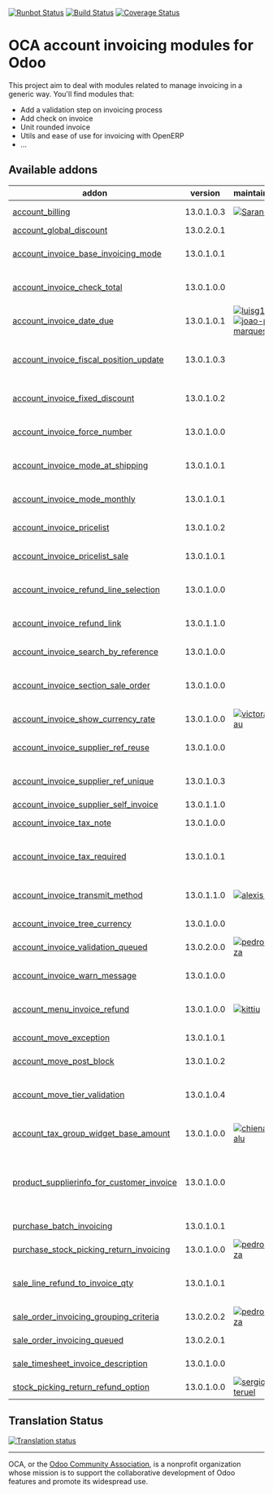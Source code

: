 [![Runbot Status](https://runbot.odoo-community.org/runbot/badge/flat/95/13.0.svg)](https://runbot.odoo-community.org/runbot/repo/github-com-oca-account-invoicing-95)
[![Build Status](https://travis-ci.org/OCA/account-invoicing.svg?branch=13.0)](https://travis-ci.org/OCA/account-invoicing)
[![Coverage Status](https://coveralls.io/repos/OCA/account-invoicing/badge.svg?branch=13.0)](https://coveralls.io/r/OCA/account-invoicing?branch=13.0)

OCA account invoicing modules for Odoo
======================================

This project aim to deal with modules related to manage invoicing in a generic way. You'll find modules that:

 - Add a validation step on invoicing process
 - Add check on invoice
 - Unit rounded invoice
 - Utils and ease of use for invoicing with OpenERP
 - ...

[//]: # (addons)

Available addons
----------------
addon | version | maintainers | summary
--- | --- | --- | ---
[account_billing](account_billing/) | 13.0.1.0.3 | [![Saran440](https://github.com/Saran440.png?size=30px)](https://github.com/Saran440) | Group invoice as billing before payment
[account_global_discount](account_global_discount/) | 13.0.2.0.1 |  | Account Global Discount
[account_invoice_base_invoicing_mode](account_invoice_base_invoicing_mode/) | 13.0.1.0.1 |  | Base module for handling multiple invoicing mode
[account_invoice_check_total](account_invoice_check_total/) | 13.0.1.0.0 |  | Check if the verification total is equal to the bill's total
[account_invoice_date_due](account_invoice_date_due/) | 13.0.1.0.1 | [![luisg123v](https://github.com/luisg123v.png?size=30px)](https://github.com/luisg123v) [![joao-p-marques](https://github.com/joao-p-marques.png?size=30px)](https://github.com/joao-p-marques) | Update Invoice's Due Date
[account_invoice_fiscal_position_update](account_invoice_fiscal_position_update/) | 13.0.1.0.3 |  | Changing the fiscal position of an invoice will auto-update invoice lines
[account_invoice_fixed_discount](account_invoice_fixed_discount/) | 13.0.1.0.2 |  | Allows to apply fixed amount discounts in invoices.
[account_invoice_force_number](account_invoice_force_number/) | 13.0.1.0.0 |  | Allows to force invoice numbering on specific invoices
[account_invoice_mode_at_shipping](account_invoice_mode_at_shipping/) | 13.0.1.0.1 |  | Create invoices automatically when goods are shipped.
[account_invoice_mode_monthly](account_invoice_mode_monthly/) | 13.0.1.0.1 |  | Create invoices automatically on a monthly basis.
[account_invoice_pricelist](account_invoice_pricelist/) | 13.0.1.0.2 |  | Add partner pricelist on invoices
[account_invoice_pricelist_sale](account_invoice_pricelist_sale/) | 13.0.1.0.1 |  | Module to fill pricelist from sales order in invoice.
[account_invoice_refund_line_selection](account_invoice_refund_line_selection/) | 13.0.1.0.0 |  | This module allows the user to refund specific lines in a invoice
[account_invoice_refund_link](account_invoice_refund_link/) | 13.0.1.1.0 |  | Show links between refunds and their originator invoices
[account_invoice_search_by_reference](account_invoice_search_by_reference/) | 13.0.1.0.0 |  | Account invoice search by reference
[account_invoice_section_sale_order](account_invoice_section_sale_order/) | 13.0.1.0.0 |  | For invoices targetting multiple sale order addsections with sale order name.
[account_invoice_show_currency_rate](account_invoice_show_currency_rate/) | 13.0.1.0.0 | [![victoralmau](https://github.com/victoralmau.png?size=30px)](https://github.com/victoralmau) | Show currency rate in invoices.
[account_invoice_supplier_ref_reuse](account_invoice_supplier_ref_reuse/) | 13.0.1.0.0 |  | Makes it possible to reuse supplier invoice references
[account_invoice_supplier_ref_unique](account_invoice_supplier_ref_unique/) | 13.0.1.0.3 |  | Checks that supplier invoices are not entered twice
[account_invoice_supplier_self_invoice](account_invoice_supplier_self_invoice/) | 13.0.1.1.0 |  | Purchase Self Invoice
[account_invoice_tax_note](account_invoice_tax_note/) | 13.0.1.0.0 |  | Print tax notes on customer invoices
[account_invoice_tax_required](account_invoice_tax_required/) | 13.0.1.0.1 |  | This module adds functional a check on invoice to force user to set tax on invoice line.
[account_invoice_transmit_method](account_invoice_transmit_method/) | 13.0.1.1.0 | [![alexis-via](https://github.com/alexis-via.png?size=30px)](https://github.com/alexis-via) | Configure invoice transmit method (email, post, portal, ...)
[account_invoice_tree_currency](account_invoice_tree_currency/) | 13.0.1.0.0 |  | Show currencies in the invoice tree view
[account_invoice_validation_queued](account_invoice_validation_queued/) | 13.0.2.0.0 | [![pedrobaeza](https://github.com/pedrobaeza.png?size=30px)](https://github.com/pedrobaeza) | Enqueue account invoice validation
[account_invoice_warn_message](account_invoice_warn_message/) | 13.0.1.0.0 |  | Add a popup warning on invoice to ensure warning is populated
[account_menu_invoice_refund](account_menu_invoice_refund/) | 13.0.1.0.0 | [![kittiu](https://github.com/kittiu.png?size=30px)](https://github.com/kittiu) | New invoice menu that combine invoices and refunds
[account_move_exception](account_move_exception/) | 13.0.1.0.1 |  | Custom exceptions on account move
[account_move_post_block](account_move_post_block/) | 13.0.1.0.2 |  | Account Move Post Block
[account_move_tier_validation](account_move_tier_validation/) | 13.0.1.0.4 |  | Extends the functionality of Account Moves to support a tier validation process.
[account_tax_group_widget_base_amount](account_tax_group_widget_base_amount/) | 13.0.1.0.0 | [![chienandalu](https://github.com/chienandalu.png?size=30px)](https://github.com/chienandalu) | Adds base to tax group widget as it's put in the report
[product_supplierinfo_for_customer_invoice](product_supplierinfo_for_customer_invoice/) | 13.0.1.0.0 |  | Based on product_customer_code, this module loads in every account invoice the customer code defined in the product
[purchase_batch_invoicing](purchase_batch_invoicing/) | 13.0.1.0.1 |  | Make invoices for all ready purchase orders
[purchase_stock_picking_return_invoicing](purchase_stock_picking_return_invoicing/) | 13.0.1.0.0 | [![pedrobaeza](https://github.com/pedrobaeza.png?size=30px)](https://github.com/pedrobaeza) | Add an option to refund returned pickings
[sale_line_refund_to_invoice_qty](sale_line_refund_to_invoice_qty/) | 13.0.1.0.1 |  | Allow deciding whether refunded quantity should be considered as quantity to reinvoice
[sale_order_invoicing_grouping_criteria](sale_order_invoicing_grouping_criteria/) | 13.0.2.0.2 | [![pedrobaeza](https://github.com/pedrobaeza.png?size=30px)](https://github.com/pedrobaeza) | Sales order invoicing grouping criteria
[sale_order_invoicing_queued](sale_order_invoicing_queued/) | 13.0.2.0.1 |  | Enqueue sales order invoicing
[sale_timesheet_invoice_description](sale_timesheet_invoice_description/) | 13.0.1.0.0 |  | Add timesheet details in invoice line
[stock_picking_return_refund_option](stock_picking_return_refund_option/) | 13.0.1.0.0 | [![sergio-teruel](https://github.com/sergio-teruel.png?size=30px)](https://github.com/sergio-teruel) | Update the refund options in pickings

[//]: # (end addons)

Translation Status
------------------

[![Translation status](https://translation.odoo-community.org/widgets/account-invoicing-13-0/-/multi-auto.svg)](https://translation.odoo-community.org/engage/account-invoicing-13-0/?utm_source=widget)

----

OCA, or the [Odoo Community Association](http://odoo-community.org/), is a nonprofit organization whose
mission is to support the collaborative development of Odoo features and
promote its widespread use.
